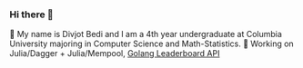 ### Hi there 👋

🌱 My name is Divjot Bedi and I am a 4th year undergraduate at Columbia University majoring in Computer Science and Math-Statistics. 
🔭 Working on Julia/Dagger + Julia/Mempool, [Golang Leaderboard API](https://github.com/dbedi3311/leaderboard-api)
<!--
**dbedi3311/dbedi3311** is a ✨ _special_ ✨ repository because its `README.md` (this file) appears on your GitHub profile.

Here are some ideas to get you started:

- 🔭 I’m currently working on ...
- 🌱 I’m currently learning ...
- 👯 I’m looking to collaborate on ...
- 🤔 I’m looking for help with ...
- 💬 Ask me about ...
- 📫 How to reach me: ...
- 😄 Pronouns: ...
- ⚡ Fun fact: ...
-->
